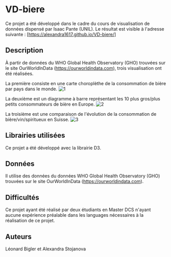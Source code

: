 # VD-biere
Ce projet a été développé dans le cadre du cours de visualisation de données dispensé par Isaac Pante (UNIL). 
Le résultat est visible à l'adresse suivante : [https://alexandra1617.github.io/VD-biere/]

## Description
À partir de données du WHO Global Health Observatory (GHO) trouvées sur le site OurWorldInData (https://ourworldindata.com), trois visualisation ont été réalisées.

La première consiste en une carte choroplèthe de la consommation de bière par pays dans le monde. 
![1](https://user-images.githubusercontent.com/104446910/183876268-716293da-4775-460c-9bae-6a381d05ae6b.png)

La deuxième est un diagramme à barre représentant les 10 plus gros/plus petits consommateurs de bière en Europe.
![2](https://user-images.githubusercontent.com/104446910/183876278-486027f7-cb4e-46ad-b14a-a1c7d871f316.png)

La troisième est une comparaison de l'évolution de la consommation de bière/vin/spiritueux en Suisse.
![3](https://user-images.githubusercontent.com/104446910/183876288-fd235c0f-0469-4b74-b56a-22c6e80207be.png)

## Librairies utilisées
Ce projet a été développé avec la librairie D3.

## Données
Il utilise des données du données WHO Global Health Observatory (GHO) trouvées sur le site OurWorldInData (https://ourworldindata.com).

## Difficultés
Ce projet ayant été réalisé par deux étudiants en Master DCS n'ayant aucune expérience préalable dans les languages nécessaires à la réalisation de ce projet.

## Auteurs
Léonard Bigler et Alexandra Stojanova
